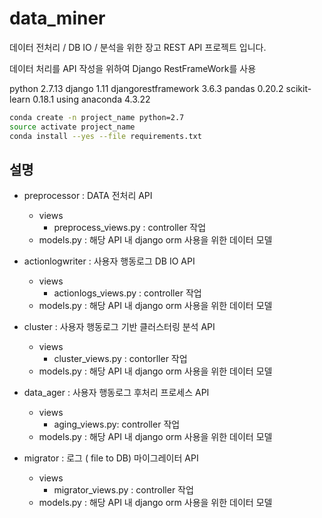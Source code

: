 # data_miner
데이터 전처리 / DB IO / 분석을 위한 장고 REST API 프로젝트 입니다.

데이터 처리를 API 작성을 위하여 Django RestFrameWork를 사용

python 2.7.13
django 1.11
djangorestframework 3.6.3
pandas 0.20.2
scikit-learn 0.18.1
using anaconda 4.3.22

```bash
conda create -n project_name python=2.7
source activate project_name
conda install --yes --file requirements.txt
```

## 설명
  * preprocessor : DATA 전처리 API
    * views
      * preprocess_views.py : controller 작업
    * models.py : 해당 API 내 django orm 사용을 위한 데이터 모델

  * actionlogwriter : 사용자 행동로그 DB IO API
    * views
      * actionlogs_views.py : controller 작업
    * models.py : 해당 API 내 django orm 사용을 위한 데이터 모델

  * cluster : 사용자 행동로그 기반 클러스터링 분석 API
    * views
      * cluster_views.py : contorller 작업
    * models.py : 해당 API 내 django orm 사용을 위한 데이터 모델

  * data_ager : 사용자 행동로그 후처리 프로세스 API
    * views
      * aging_views.py: controller 작업
    * models.py : 해당 API 내 django orm 사용을 위한 데이터 모델

  * migrator : 로그 ( file to DB) 마이그레이터 API
    * views
      * migrator_views.py : controller 작업
    * models.py : 해당 API 내 django orm 사용을 위한 데이터 모델
